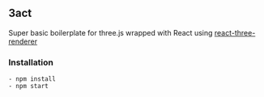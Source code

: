 ## 3act
Super basic boilerplate for three.js wrapped with React using [react-three-renderer](https://github.com/toxicFork/react-three-renderer)

### Installation

```
- npm install
- npm start
```
